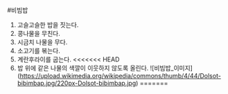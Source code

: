 #비빔밥
1. 고슬고슬한 밥을 짓는다.
2. 콩나물을 무친다.
3. 시금치 나물을 무다.
4. 소고기를 볶는다.
5. 계란후라이를 굽는다.
<<<<<<< HEAD
6. 밥 위에 같은 나물의 색깔이 이웃하지 않도록 올린다.
![비빔밥_이미지] (https://upload.wikimedia.org/wikipedia/commons/thumb/4/44/Dolsot-bibimbap.jpg/220px-Dolsot-bibimbap.jpg)
=======

